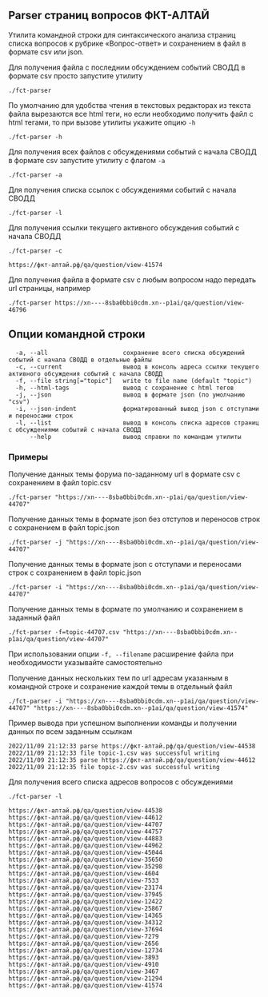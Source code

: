 ## Parser страниц вопросов ФКТ-АЛТАЙ
Утилита командной строки для синтаксического анализа страниц списка вопросов к рубрике «Вопрос-ответ» и сохранением в файл в формате csv или json.

Для получения файла с последним обсуждением событий СВОДД в формате csv просто запустите утилиту<br>
```
./fct-parser 
```

По умолчанию для удобства чтения в текстовых редакторах из текста файла вырезаются все html теги, но если необходимо получить файл с html тегами, то при вызове утилиты укажите опцию `-h`
```
./fct-parser -h 
```

Для получения всех файлов с обсуждениями событий с начала СВОДД в формате csv запустите утилиту с флагом `-a`<br>
```
./fct-parser -a
```

Для получения списка ссылок с обсуждениями событий с начала СВОДД
```
./fct-parser -l
```

Для получения ссылки текущего активного обсуждения событий с начала СВОДД
```
./fct-parser -с
```
```
https://фкт-алтай.рф/qa/question/view-41574
```

Для получения файла в формате csv с любым вопросом надо передать url страницы, например
```
./fct-parser https://xn----8sba0bbi0cdm.xn--p1ai/qa/question/view-46796
```

Опции командной строки
----------------------

```
  -a, --all                     сохранение всего списка обсуждений событий с начала СВОДД в отдельные файлы
  -c, --current                 вывод в консоль адреса ссылки текущего активного обсуждения событий с начала СВОДД
  -f, --file string[="topic"]   write to file name (default "topic")
  -h, --html-tags               вывод с сохранение с html тегов
  -j, --json                    вывод в формате json (по умолчанию "csv")
  -i, --json-indent             форматированный вывод json с отступами и переносами строк
  -l, --list                    вывод в консоль списка адресов страниц с обсуждениями событий с начала СВОДД
      --help                    вывод справки по командам утилиты 
```

### Примеры

Получение данных темы форума по-заданному url в формате csv с сохранением в файл topic.csv

``` 
./fct-parser "https://xn----8sba0bbi0cdm.xn--p1ai/qa/question/view-44707"
```

Получение данных темы в формате json без отступов и переносов строк с сохранением в файл topic.json
``` 
./fct-parser -j "https://xn----8sba0bbi0cdm.xn--p1ai/qa/question/view-44707"
```

Получение данных темы в формате json с отступами и переносами строк с сохранением в файл topic.json
``` 
./fct-parser -i "https://xn----8sba0bbi0cdm.xn--p1ai/qa/question/view-44707"
```

Получение данных темы в формате по умолчанию и сохранением в заданный файл <br>
``` 
./fct-parser -f=topic-44707.csv "https://xn----8sba0bbi0cdm.xn--p1ai/qa/question/view-44707"
```
При использовании опции `-f, --filename` расширение файла при необходимости указывайте самостоятельно

Получение данных нескольких тем по url адресам указанным в командной строке и сохранение каждой темы в отдельный файл 
```
./fct-parser -i "https://xn----8sba0bbi0cdm.xn--p1ai/qa/question/view-44707" "https://xn----8sba0bbi0cdm.xn--p1ai/qa/question/view-41574"
```
Пример вывода при успешном выполнении команды и получении данных по всем заданным ссылкам
```
2022/11/09 21:12:33 parse https://фкт-алтай.рф/qa/question/view-44538
2022/11/09 21:12:33 file topic-1.csv was successful writing
2022/11/09 21:12:35 parse https://фкт-алтай.рф/qa/question/view-44612
2022/11/09 21:12:35 file topic-2.csv was successful writing

```

Для получения всего списка адресов вопросов с обсуждениями
```
./fct-parser -l
```

```
https://фкт-алтай.рф/qa/question/view-44538
https://фкт-алтай.рф/qa/question/view-44612
https://фкт-алтай.рф/qa/question/view-44707
https://фкт-алтай.рф/qa/question/view-44757
https://фкт-алтай.рф/qa/question/view-44883
https://фкт-алтай.рф/qa/question/view-44962
https://фкт-алтай.рф/qa/question/view-45044
https://фкт-алтай.рф/qa/question/view-35650
https://фкт-алтай.рф/qa/question/view-35298
https://фкт-алтай.рф/qa/question/view-4604
https://фкт-алтай.рф/qa/question/view-7533
https://фкт-алтай.рф/qa/question/view-23174
https://фкт-алтай.рф/qa/question/view-37945
https://фкт-алтай.рф/qa/question/view-12422
https://фкт-алтай.рф/qa/question/view-25867
https://фкт-алтай.рф/qa/question/view-14365
https://фкт-алтай.рф/qa/question/view-34312
https://фкт-алтай.рф/qa/question/view-37694
https://фкт-алтай.рф/qa/question/view-7279
https://фкт-алтай.рф/qa/question/view-2656
https://фкт-алтай.рф/qa/question/view-12734
https://фкт-алтай.рф/qa/question/view-3893
https://фкт-алтай.рф/qa/question/view-4910
https://фкт-алтай.рф/qa/question/view-3467
https://фкт-алтай.рф/qa/question/view-21294
https://фкт-алтай.рф/qa/question/view-41574
```